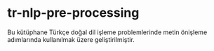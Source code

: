 # tr-nlp-pre-processing
Bu kütüphane Türkçe doğal dil işleme problemlerinde metin önişleme adımlarında kullanılmak üzere geliştirilmiştir.
